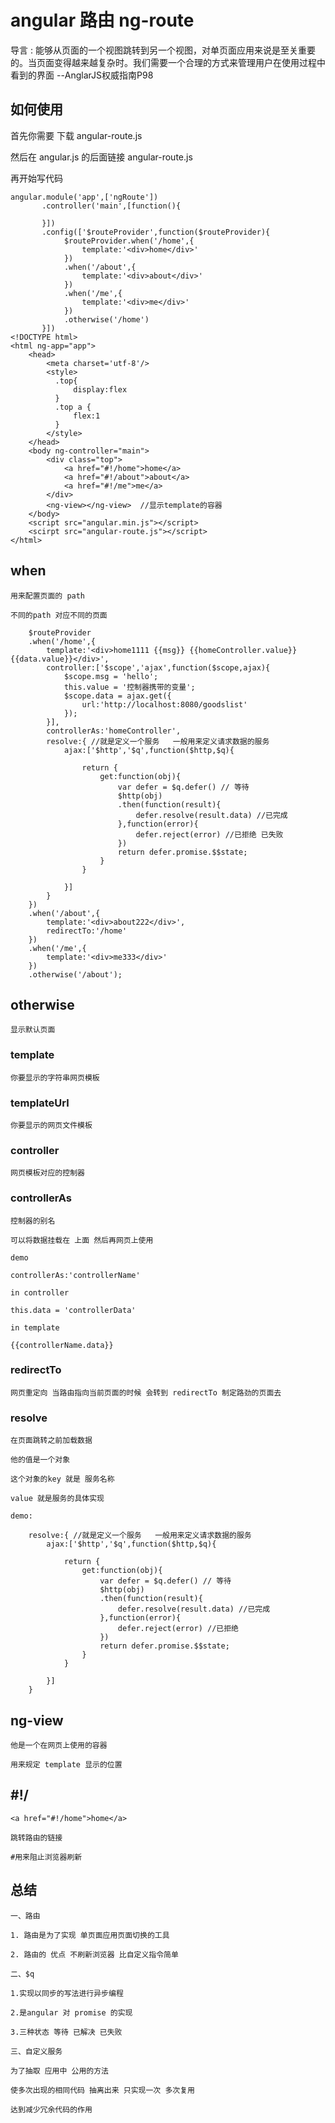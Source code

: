 # angular 路由 ng-route

导言 : 能够从页面的一个视图跳转到另一个视图，对单页面应用来说是至关重要的。当页面变得越来越复杂时。我们需要一个合理的方式来管理用户在使用过程中看到的界面 --AnglarJS权威指南P98

## 如何使用

首先你需要 下载 angular-route.js

然后在 angular.js 的后面链接 angular-route.js

再开始写代码

    angular.module('app',['ngRoute'])
           .controller('main',[function(){

           }])
           .config(['$routeProvider',function($routeProvider){
                $routeProvider.when('/home',{
                    template:'<div>home</div>'
                })
                .when('/about',{
                    template:'<div>about</div>'
                })
                .when('/me',{
                    template:'<div>me</div>'
                })
                .otherwise('/home')
           }])
    <!DOCTYPE html>
    <html ng-app="app">
        <head>
            <meta charset='utf-8'/>
            <style>
              .top{
                  display:flex
              } 
              .top a {
                  flex:1
              }
            </style>
        </head>
        <body ng-controller="main">
            <div class="top">
                <a href="#!/home">home</a> 
                <a href="#!/about">about</a>
                <a href="#!/me">me</a>
            </div>
            <ng-view></ng-view>  //显示template的容器
        </body>
        <script src="angular.min.js"></script>
        <scirpt src="angular-route.js"></script>
    </html>


## when

    用来配置页面的 path

    不同的path 对应不同的页面

        $routeProvider
        .when('/home',{
            template:'<div>home1111 {{msg}} {{homeController.value}} {{data.value}}</div>',
            controller:['$scope','ajax',function($scope,ajax){
                $scope.msg = 'hello';
                this.value = '控制器携带的变量';
                $scope.data = ajax.get({
                    url:'http://localhost:8080/goodslist'
                });
            }],
            controllerAs:'homeController',
            resolve:{ //就是定义一个服务   一般用来定义请求数据的服务
                ajax:['$http','$q',function($http,$q){

                    return {
                        get:function(obj){
                            var defer = $q.defer() // 等待
                            $http(obj)
                            .then(function(result){
                                defer.resolve(result.data) //已完成
                            },function(error){  
                                defer.reject(error) //已拒绝 已失败
                            })
                            return defer.promise.$$state;
                        }
                    }

                }]
            }
        })
        .when('/about',{
            template:'<div>about222</div>',
            redirectTo:'/home'
        })
        .when('/me',{
            template:'<div>me333</div>'
        })
        .otherwise('/about');

## otherwise

    显示默认页面

### template

    你要显示的字符串网页模板

### templateUrl

    你要显示的网页文件模板

### controller

    网页模板对应的控制器

### controllerAs

    控制器的别名 

    可以将数据挂载在 上面 然后再网页上使用

    demo

    controllerAs:'controllerName'

    in controller 

    this.data = 'controllerData'

    in template

    {{controllerName.data}}

### redirectTo

    网页重定向 当路由指向当前页面的时候 会转到 redirectTo 制定路劲的页面去

### resolve 

    在页面跳转之前加载数据

    他的值是一个对象

    这个对象的key 就是 服务名称 

    value 就是服务的具体实现

    demo:

        resolve:{ //就是定义一个服务   一般用来定义请求数据的服务
            ajax:['$http','$q',function($http,$q){

                return {
                    get:function(obj){
                        var defer = $q.defer() // 等待
                        $http(obj)
                        .then(function(result){
                            defer.resolve(result.data) //已完成
                        },function(error){  
                            defer.reject(error) //已拒绝
                        })
                        return defer.promise.$$state;
                    }
                }

            }]
        }


## ng-view

    他是一个在网页上使用的容器

    用来规定 template 显示的位置

## #!/

    <a href="#!/home">home</a> 

    跳转路由的链接

    #用来阻止浏览器刷新

## 总结

    一、路由

    1. 路由是为了实现 单页面应用页面切换的工具 

    2. 路由的 优点 不刷新浏览器 比自定义指令简单

    二、$q 

    1.实现以同步的写法进行异步编程

    2.是angular 对 promise 的实现

    3.三种状态 等待 已解决 已失败

    三、自定义服务

    为了抽取 应用中 公用的方法

    使多次出现的相同代码 抽离出来 只实现一次 多次复用

    达到减少冗余代码的作用






